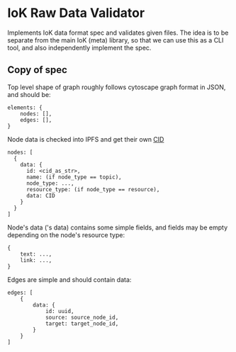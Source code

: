 # IoK Raw Data Validator

Implements IoK data format spec and validates given files. The idea is to be separate from the main IoK (meta) library, so that we can use this as a CLI tool, and also independently implement the spec.

## Copy of spec

Top level shape of graph roughly follows cytoscape graph format in JSON, and should be:

```
elements: {
    nodes: [],
    edges: [],
}
```

Node data is checked into IPFS and get their own [CID](https://docs.ipfs.io/concepts/content-addressing/#identifier-formats)

```
nodes: [
  {
    data: {
      id: <cid_as_str>,
      name: (if node_type == topic),
      node_type: ...,
      resource_type: (if node_type == resource),
      data: CID
    }
  }
]
```

Node's data ('s data) contains some simple fields, and fields may be empty depending on the node's resource type:

```
{
    text: ...,
    link: ...,
}
```

Edges are simple and should contain data:

```
edges: [
    {
        data: {
            id: uuid,
            source: source_node_id,
            target: target_node_id,
        }
    }
]
```
